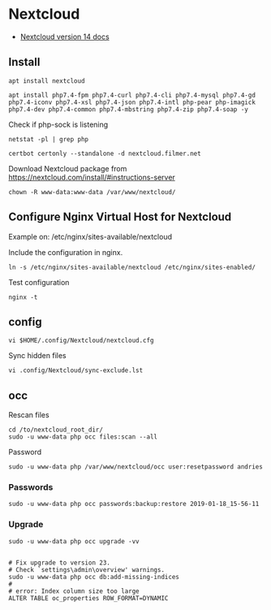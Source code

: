# Nextcloud

* [Nextcloud version 14 docs](https://docs.nextcloud.com/server/14/admin_manual/contents.html)

## Install

    apt install nextcloud

    apt install php7.4-fpm php7.4-curl php7.4-cli php7.4-mysql php7.4-gd php7.4-iconv php7.4-xsl php7.4-json php7.4-intl php-pear php-imagick php7.4-dev php7.4-common php7.4-mbstring php7.4-zip php7.4-soap -y

Check if php-sock is listening

    netstat -pl | grep php

    certbot certonly --standalone -d nextcloud.filmer.net

Download Nextcloud package from https://nextcloud.com/install/#instructions-server

    chown -R www-data:www-data /var/www/nextcloud/


## Configure Nginx Virtual Host for Nextcloud

Example on: /etc/nginx/sites-available/nextcloud

Include the configuration in nginx.

    ln -s /etc/nginx/sites-available/nextcloud /etc/nginx/sites-enabled/

Test configuration

    nginx -t

## config

    vi $HOME/.config/Nextcloud/nextcloud.cfg

Sync hidden files

    vi .config/Nextcloud/sync-exclude.lst

## occ

Rescan files

    cd /to/nextcloud_root_dir/
    sudo -u www-data php occ files:scan --all

Password

    sudo -u www-data php /var/www/nextcloud/occ user:resetpassword andries

### Passwords

    sudo -u www-data php occ passwords:backup:restore 2019-01-18_15-56-11


### Upgrade

    sudo -u www-data php occ upgrade -vv


    # Fix upgrade to version 23.
    # Check `settings\admin\overview' warnings.
    sudo -u www-data php occ db:add-missing-indices
    #
    # error: Index column size too large
    ALTER TABLE oc_properties ROW_FORMAT=DYNAMIC

